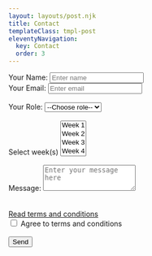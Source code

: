 ```yaml
---
layout: layouts/post.njk
title: Contact
templateClass: tmpl-post
eleventyNavigation:
  key: Contact
  order: 3
---
```


<div class="container md-5">
    <div class="row">
        <div class="col-md-8">
            <form class="form-check" name="contact" id="contactForm" method="POST" data-netlify="true" onsubmit="valid()" >
                <div class="form-group"> 
                    <label for="name" class="form-label">Your Name: </label> 
                    <input class="form-control" type="text" name="name" id="name" placeholder="Enter name" required />
                </div>
                <div class="form-group">  
                    <label for="email" class="form-label">Your Email: </label>
                    <input class="form-control" type="email" name="email" id="email" placeholder="Enter email"  required />
                </div>
                <br>
                <div class="form-group">
                    <label>Your Role: <select class="form-control" name="role[]" required  >
                    <option value="">--Choose role--</option>
                    <option value="leader">Leader</option>
                    <option value="follower">Follower</option>
                    </select></label>
                </div>
                <br>
                <div class="form-group">
                    <label class="form-label" for="exampleFormControlSelect1">Select week(s)</label>
                        <select  class="form-control" id="exampleFormControlSelect1" multiple required>
                            <option>Week 1</option>
                            <option>Week 2</option>
                            <option>Week 3</option>
                            <option>Week 4</option>
                        </select>
                </div>
                <br>
                <div class="form-group">
                    <label for="Textarea1" class="form-label">Message: </label>
                    <textarea class="form-control" id="Textarea1" rows="3"  name="message" placeholder="Enter your message here"></textarea>
                </div>
                <br>                
                <br>
                <a href="/" target="_blank">Read terms and conditions</a>
                <div class="form-check">
                    <input type="checkbox" class="form-check-input" id="Check2" required>
                    <label class="form-check-label " for="Check2">Agree to terms and conditions </label>
                </div>
                <br>
                <button id="formSubmit"class="btn btn-primary " type="submit">Send</button>
            </form>
        </div>
    </div>
</div>

